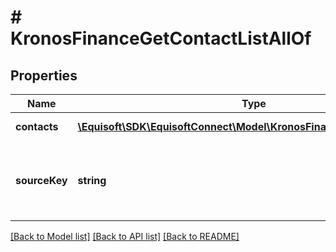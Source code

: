 # # KronosFinanceGetContactListAllOf

## Properties

Name | Type | Description | Notes
------------ | ------------- | ------------- | -------------
**contacts** | [**\Equisoft\SDK\EquisoftConnect\Model\KronosFinanceContactListItem[]**](KronosFinanceContactListItem.md) | List of contacts. | [optional]
**sourceKey** | **string** | A unique hash representing the source of these data. | [optional]

[[Back to Model list]](../../README.md#models) [[Back to API list]](../../README.md#endpoints) [[Back to README]](../../README.md)

